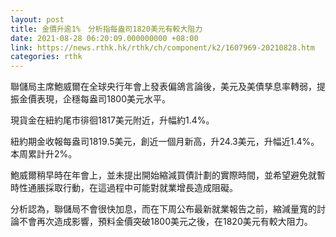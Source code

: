 ```yaml
---
layout: post
title: 金價升逾1%　分析指每盎司1820美元有較大阻力
date: 2021-08-28 06:20:09.000000000 +08:00
link: https://news.rthk.hk/rthk/ch/component/k2/1607969-20210828.htm
categories: rthk
---
```


聯儲局主席鮑威爾在全球央行年會上發表偏鴿言論後，美元及美債孳息率轉弱，提振金價表現，企穩每盎司1800美元水平。

現貨金在紐約尾市徘徊1817美元附近，升幅約1.4%。

紐約期金收報每盎司1819.5美元，創近一個月新高，升24.3美元，升幅近1.4%。本周累計升2%。

鮑威爾稍早時在年會上，並未提出開始縮減買債計劃的實際時間，並希望避免就暫時性通脹採取行動，在這過程中可能對就業增長造成阻礙。

分析認為，聯儲局不會很快加息，而在下周公布最新就業報告之前，縮減量寬的討論不會再次造成影響，預料金價突破1800美元之後，在1820美元有較大阻力。
